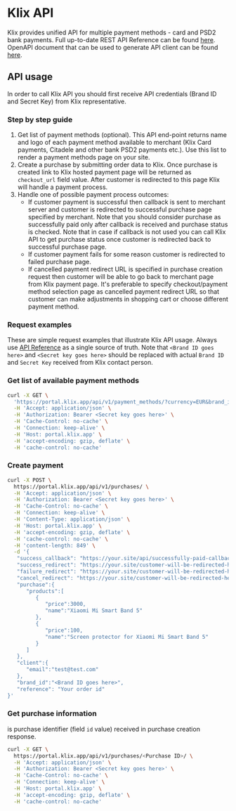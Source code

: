 # Klix API

Klix provides unified API for multiple payment methods - card and PSD2 bank payments. Full up-to-date REST API Reference can be found [here](https://portal.klix.app/api). OpenAPI document that can be used to generate API client can be found [here](https://portal.klix.app/api/schema/v1/).

## API usage

In order to call Klix API you should first receive API credentials (Brand ID and Secret Key) from Klix representative.

### Step by step guide

1. Get list of payment methods (optional). This API end-point returns name and logo of each payment method available to merchant (Klix Card payments, Citadele and other bank PSD2 payments etc.). Use this list to render a payment methods page on your site.
2. Create a purchase by submitting order data to Klix. Once purchase is created link to Klix hosted payment page will be returned as `checkout_url` field value. After customer is redirected to this page Klix will handle a payment process.
3. Handle one of possible payment process outcomes:
    * If customer payment is successful then callback is sent to merchant server and customer is redirected to successful purchase page specified by merchant. Note that you should consider purchase as successfully paid only after callback is received and purchase status is checked. Note that in case if callback is not used you can call Klix API to get purchase status once customer is redirected back to successful purchase page.
    * If customer payment fails for some reason customer is redirected to failed purchase page.
    * If cancelled payment redirect URL is specified in purchase creation request then customer will be able to go back to merchant page from Klix payment page. It's preferable to specify checkout/payment method selection page as cancelled payment redirect URL so that customer can make adjustments in shopping cart or choose different payment method.

### Request examples

These are simple request examples that illustrate Klix API usage. Always use [API Reference](https://portal.klix.app/api) as a single source of truth.
Note that `<Brand ID goes here>` and `<Secret key goes here>` should be replaced with actual `Brand ID` and `Secret Key` received from Klix contact person.

### Get list of available payment methods

```sh
curl -X GET \
  'https://portal.klix.app/api/v1/payment_methods/?currency=EUR&brand_id=<Brand ID goes here>' \
  -H 'Accept: application/json' \
  -H 'Authorization: Bearer <Secret key goes here>' \
  -H 'Cache-Control: no-cache' \
  -H 'Connection: keep-alive' \
  -H 'Host: portal.klix.app' \
  -H 'accept-encoding: gzip, deflate' \
  -H 'cache-control: no-cache'
```

### Create payment

```sh
curl -X POST \
  https://portal.klix.app/api/v1/purchases/ \
  -H 'Accept: application/json' \
  -H 'Authorization: Bearer <Secret key goes here>' \
  -H 'Cache-Control: no-cache' \
  -H 'Connection: keep-alive' \
  -H 'Content-Type: application/json' \
  -H 'Host: portal.klix.app' \
  -H 'accept-encoding: gzip, deflate' \
  -H 'cache-control: no-cache' \
  -H 'content-length: 849' \
  -d '{
   "success_callback": "https://your.site/api/successfully-paid-callback-will-be-sent-to-this-end-point",
   "success_redirect": "https://your.site/customer-will-be-redirected-here-in-case-of-successfull-payment",
   "failure_redirect": "https://your.site/customer-will-be-redirected-here-in-case-of-failed-payment",
   "cancel_redirect": "https://your.site/customer-will-be-redirected-here-in-case-customer-decides-to-go-back-to-your-store-during-payment",
   "purchase":{
      "products":[
         {
            "price":3000,
            "name":"Xiaomi Mi Smart Band 5"
         },
         {
            "price":100,
            "name":"Screen protector for Xiaomi Mi Smart Band 5"
         }
      ]
   },
   "client":{
      "email":"test@test.com"
   },
   "brand_id":"<Brand ID goes here>",
   "reference": "Your order id"
}'
```

### Get purchase information

<Purchase ID> is purchase identifier (field `id` value) received in purchase creation response.

```sh
curl -X GET \
  https://portal.klix.app/api/v1/purchases/<Purchase ID>/ \
  -H 'Accept: application/json' \
  -H 'Authorization: Bearer <Secret key goes here>' \
  -H 'Cache-Control: no-cache' \
  -H 'Connection: keep-alive' \
  -H 'Host: portal.klix.app' \
  -H 'accept-encoding: gzip, deflate' \
  -H 'cache-control: no-cache'
```
